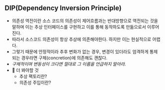 ## DIP(Dependency Inversion Principle)
- 의존성 역전이란 소스 코드의 의존성이 제어흐름과는 반대방향으로 역전되는 것을 말하며 이는 추상 인터페이스를 구현하고 이를 통해 동작하도록 만듦으로서 이루어진다.
- 따라서 소스코드 의존성이 항상 추상에 의존해야한다. 하지만 이는 현실적으로 어렵다.
- 그렇기 때문에 안정적이라 추후 변화가 없는 경우, 변경이 있더라도 엄격하게 통제되는 경우라면 구체(concretion)에 의존해도 괜찮다.
- *구체적이며 변동성이 크다면 절대로 그 이름을 언급하지 말아라.*
- 👀 더 봐야할 것
    - 추상 팩토리란?
    - 의존성 주입이란?